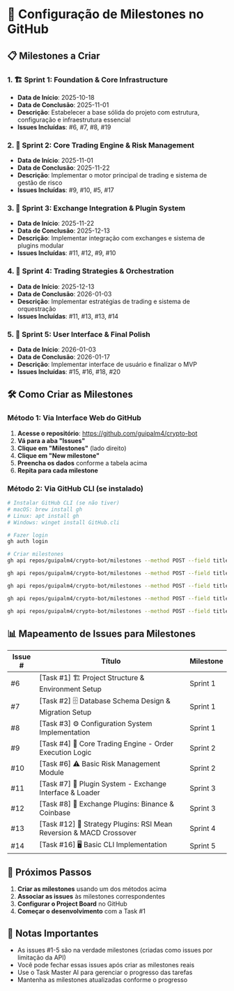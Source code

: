 # 🎯 Configuração de Milestones no GitHub

## 📋 Milestones a Criar

### 1. 🏗️ Sprint 1: Foundation & Core Infrastructure
- **Data de Início**: 2025-10-18
- **Data de Conclusão**: 2025-11-01
- **Descrição**: Estabelecer a base sólida do projeto com estrutura, configuração e infraestrutura essencial
- **Issues Incluídas**: #6, #7, #8, #19

### 2. 🚀 Sprint 2: Core Trading Engine & Risk Management
- **Data de Início**: 2025-11-01
- **Data de Conclusão**: 2025-11-22
- **Descrição**: Implementar o motor principal de trading e sistema de gestão de risco
- **Issues Incluídas**: #9, #10, #5, #17

### 3. 🔌 Sprint 3: Exchange Integration & Plugin System
- **Data de Início**: 2025-11-22
- **Data de Conclusão**: 2025-12-13
- **Descrição**: Implementar integração com exchanges e sistema de plugins modular
- **Issues Incluídas**: #11, #12, #9, #10

### 4. 🎯 Sprint 4: Trading Strategies & Orchestration
- **Data de Início**: 2025-12-13
- **Data de Conclusão**: 2026-01-03
- **Descrição**: Implementar estratégias de trading e sistema de orquestração
- **Issues Incluídas**: #11, #13, #13, #14

### 5. 🎨 Sprint 5: User Interface & Final Polish
- **Data de Início**: 2026-01-03
- **Data de Conclusão**: 2026-01-17
- **Descrição**: Implementar interface de usuário e finalizar o MVP
- **Issues Incluídas**: #15, #16, #18, #20

## 🛠️ Como Criar as Milestones

### Método 1: Via Interface Web do GitHub

1. **Acesse o repositório**: https://github.com/guipalm4/crypto-bot
2. **Vá para a aba "Issues"**
3. **Clique em "Milestones"** (lado direito)
4. **Clique em "New milestone"**
5. **Preencha os dados** conforme a tabela acima
6. **Repita para cada milestone**

### Método 2: Via GitHub CLI (se instalado)

```bash
# Instalar GitHub CLI (se não tiver)
# macOS: brew install gh
# Linux: apt install gh
# Windows: winget install GitHub.cli

# Fazer login
gh auth login

# Criar milestones
gh api repos/guipalm4/crypto-bot/milestones --method POST --field title="🏗️ Sprint 1: Foundation & Core Infrastructure" --field description="Estabelecer a base sólida do projeto com estrutura, configuração e infraestrutura essencial" --field due_on="2025-11-01T23:59:59Z"

gh api repos/guipalm4/crypto-bot/milestones --method POST --field title="🚀 Sprint 2: Core Trading Engine & Risk Management" --field description="Implementar o motor principal de trading e sistema de gestão de risco" --field due_on="2025-11-22T23:59:59Z"

gh api repos/guipalm4/crypto-bot/milestones --method POST --field title="🔌 Sprint 3: Exchange Integration & Plugin System" --field description="Implementar integração com exchanges e sistema de plugins modular" --field due_on="2025-12-13T23:59:59Z"

gh api repos/guipalm4/crypto-bot/milestones --method POST --field title="🎯 Sprint 4: Trading Strategies & Orchestration" --field description="Implementar estratégias de trading e sistema de orquestração" --field due_on="2026-01-03T23:59:59Z"

gh api repos/guipalm4/crypto-bot/milestones --method POST --field title="🎨 Sprint 5: User Interface & Final Polish" --field description="Implementar interface de usuário e finalizar o MVP" --field due_on="2026-01-17T23:59:59Z"
```

## 📊 Mapeamento de Issues para Milestones

| Issue # | Título | Milestone |
|---------|--------|-----------|
| #6 | [Task #1] 🏗️ Project Structure & Environment Setup | Sprint 1 |
| #7 | [Task #2] 🗄️ Database Schema Design & Migration Setup | Sprint 1 |
| #8 | [Task #3] ⚙️ Configuration System Implementation | Sprint 1 |
| #9 | [Task #4] 🚀 Core Trading Engine - Order Execution Logic | Sprint 2 |
| #10 | [Task #6] ⚠️ Basic Risk Management Module | Sprint 2 |
| #11 | [Task #7] 🔌 Plugin System - Exchange Interface & Loader | Sprint 3 |
| #12 | [Task #8] 🏦 Exchange Plugins: Binance & Coinbase | Sprint 3 |
| #13 | [Task #12] 🎯 Strategy Plugins: RSI Mean Reversion & MACD Crossover | Sprint 4 |
| #14 | [Task #16] 🖥️ Basic CLI Implementation | Sprint 5 |

## 🎯 Próximos Passos

1. **Criar as milestones** usando um dos métodos acima
2. **Associar as issues** às milestones correspondentes
3. **Configurar o Project Board** no GitHub
4. **Começar o desenvolvimento** com a Task #1

## 📝 Notas Importantes

- As issues #1-5 são na verdade milestones (criadas como issues por limitação da API)
- Você pode fechar essas issues após criar as milestones reais
- Use o Task Master AI para gerenciar o progresso das tarefas
- Mantenha as milestones atualizadas conforme o progresso
